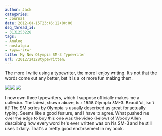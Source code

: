 ```yaml
---
author: Jack
categories:
- Journal
date: 2012-08-15T23:46:12+00:00
dsq_thread_id:
- 3131253228
tags:
- Analog
- nostalgia
- typewriter
title: My New Olympia SM-3 Typewriter
url: /2012/20128typewritten/
---
```


The more I write using a typewriter, the more I enjoy writing. It's not that the words come out any better, but it is a lot more fun making them.&nbsp;

![][1]![][2]
![][3] 

I now own three typewriters, which I suppose officially makes me a collector. The latest, shown above, is a 1958 Olympia SM-3. Beautiful, isn't it? The SM series by Olympia is usually described as great for actually typing. Seems like a good feature, and I have to agree. What pushed me over the edge to buy this one was the video (below) of Woody Allen describing how every word he's ever written was on his SM-3 and he still uses it daily. That's a pretty good endorsement in my book.

<div class="intrinsic" style="max-width:100%">
  <div class="embed-block-wrapper" style="padding-bottom:56.25%;">
    <div class="sqs-video-wrapper" data-html="<iframe width=&quot;640&quot; height=&quot;360&quot; src=&quot;http://www.youtube.com/embed/uK6ip4Lvyns?fs=1&feature=oembed&wmode=opaque&quot; frameborder=&quot;0&quot; allowfullscreen=&quot;&quot;></iframe>" data-provider-name="YouTube">
    </div>
  </div>
</div>

 [1]: /wp-content/uploads/2012/08/DSCF0304.jpg
 [2]: /wp-content/uploads/2012/08/DSCF0307.jpg
 [3]: /wp-content/uploads/2012/08/DSCF0303.jpg